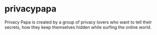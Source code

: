 # privacypapa
Privacy Papa is created by a group of privacy lovers who want to tell their secrets, how they keep themselves hidden while surfing the online world.
